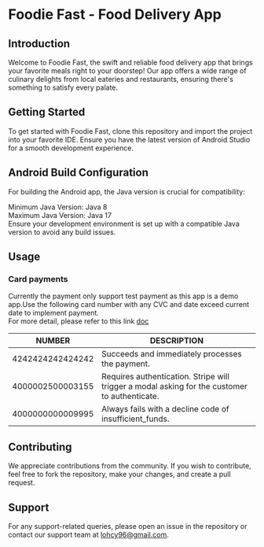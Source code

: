 # Foodie Fast - Food Delivery App
## Introduction
Welcome to Foodie Fast, the swift and reliable food delivery app that brings your favorite meals right to your doorstep! Our app offers a wide range of culinary delights from local eateries and restaurants, ensuring there's something to satisfy every palate.

## Getting Started
To get started with Foodie Fast, clone this repository and import the project into your favorite IDE. Ensure you have the latest version of Android Studio for a smooth development experience.

## Android Build Configuration
For building the Android app, the Java version is crucial for compatibility:  

Minimum Java Version: Java 8  
Maximum Java Version: Java 17  
Ensure your development environment is set up with a compatible Java version to avoid any build issues.

## Usage
### Card payments
Currently the payment only support test payment as this app is a demo app.Use the following card number with any CVC and date exceed current date to implement payment.  
For more detail, please refer to this link [doc](https://stripe.com/docs/testing?testing-method=card-numbers#visa)


| NUMBER            | DESCRIPTION                                             |
|-------------------|---------------------------------------------------------|
| 4242424242424242  | Succeeds and immediately processes the payment.         |
| 4000002500003155  | Requires authentication. Stripe will trigger a modal asking for the customer to authenticate. |
| 4000000000009995  | Always fails with a decline code of insufficient_funds. |




## Contributing
We appreciate contributions from the community. If you wish to contribute, feel free to fork the repository, make your changes, and create a pull request.

## Support
For any support-related queries, please open an issue in the repository or contact our support team at <u>lohcy96@gmail.com</u>.
